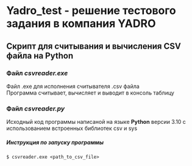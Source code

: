 # Yadro_test - решение тестового задания в компания YADRO

## Скрипт для считывания и вычисления CSV файла на Python


### Файл *csvreader.exe*
Файл .exe для исполнения считывателя .csv файла  
Программа считывает, вычисляет и выводит в консоль таблицу
### Файл *csvreader.py*
Исходный код программы написаной на языке **Python** версии 3.10 с использованием встроенных библиотек csv и sys

##### Инструкция по запуску программы
```$ csvreader.exe <path_to_csv_file>```
